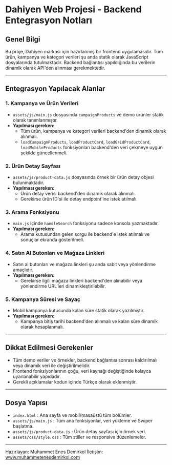# Dahiyen Web Projesi - Backend Entegrasyon Notları

## Genel Bilgi

Bu proje, Dahiyen markası için hazırlanmış bir frontend uygulamasıdır. Tüm ürün, kampanya ve kategori verileri şu anda statik olarak JavaScript dosyalarında tutulmaktadır. Backend bağlantısı yapıldığında bu verilerin dinamik olarak API'den alınması gerekmektedir.

---

## Entegrasyon Yapılacak Alanlar

### 1. Kampanya ve Ürün Verileri

- `assets/js/main.js` dosyasında `campaignProducts` ve demo ürünler statik olarak tanımlanmıştır.
- **Yapılması gereken:**
  - Tüm ürün, kampanya ve kategori verileri backend'den dinamik olarak alınmalı.
  - `loadCampaignProducts`, `loadProductCard`, `loadGridProductCard`, `loadMobileProducts` fonksiyonları backend'den veri çekmeye uygun şekilde güncellenmeli.

### 2. Ürün Detay Sayfası

- `assets/js/product-data.js` dosyasında örnek bir ürün detay objesi bulunmaktadır.
- **Yapılması gereken:**
  - Ürün detay verisi backend'den dinamik olarak alınmalı.
  - Gerekirse ürün ID'si ile detay endpoint'ine istek atılmalı.

### 3. Arama Fonksiyonu

- `main.js` içinde `handleSearch` fonksiyonu sadece konsola yazmaktadır.
- **Yapılması gereken:**
  - Arama kutusundan gelen sorgu ile backend'e istek atılmalı ve sonuçlar ekranda gösterilmeli.

### 4. Satın Al Butonları ve Mağaza Linkleri

- Satın al butonları ve mağaza linkleri şu anda sabit veya yönlendirme amaçlıdır.
- **Yapılması gereken:**
  - Gerekirse ilgili mağaza linkleri backend'den alınabilir veya yönlendirme URL'leri dinamikleştirilebilir.

### 5. Kampanya Süresi ve Sayaç

- Mobil kampanya kutusunda kalan süre statik olarak yazılmıştır.
- **Yapılması gereken:**
  - Kampanya bitiş tarihi backend'den alınmalı ve kalan süre dinamik olarak hesaplanmalı.

---

## Dikkat Edilmesi Gerekenler

- Tüm demo veriler ve örnekler, backend bağlantısı sonrası kaldırılmalı veya dinamik veri ile değiştirilmelidir.
- Frontend fonksiyonlarının çoğu, veri kaynağı değiştiğinde kolayca uyarlanabilir yapıdadır.
- Gerekli açıklamalar kodun içinde Türkçe olarak eklenmiştir.

---

## Dosya Yapısı

- `index.html` : Ana sayfa ve mobil/masaüstü tüm bölümler.
- `assets/js/main.js` : Tüm ana fonksiyonlar, veri yükleme ve Swiper başlatma.
- `assets/js/product-data.js` : Ürün detay sayfası için örnek veri.
- `assets/css/style.css` : Tüm stiller ve responsive düzenlemeler.

---

Hazırlayan: Muhammet Enes Demirkol
İletişim: www.muhammetenesdemirkol.com
